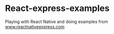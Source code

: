 # React-express-examples
Playing with React Native and doing examples from www.reactnativeexpress.com
